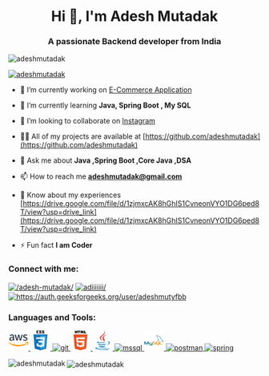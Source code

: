 <h1 align="center">Hi 👋, I'm Adesh Mutadak</h1>
<h3 align="center">A passionate Backend developer from India</h3>

<p align="left"> <img src="https://komarev.com/ghpvc/?username=adeshmutadak&label=Profile%20views&color=0e75b6&style=flat" alt="adeshmutadak" /> </p>

<p align="left"> <a href="https://github.com/ryo-ma/github-profile-trophy"><img src="https://github-profile-trophy.vercel.app/?username=adeshmutadak" alt="adeshmutadak" /></a> </p>

- 🔭 I’m currently working on [E-Commerce Application](https://github.com/adeshmutadak/E-Commerce_Application)

- 🌱 I’m currently learning **Java, Spring Boot , My SQL**

- 👯 I’m looking to collaborate on [Instagram](https://github.com/adeshmutadak/InstagramProject)

- 👨‍💻 All of my projects are available at [https://github.com/adeshmutadak](https://github.com/adeshmutadak)

- 💬 Ask me about **Java ,Spring Boot ,Core Java ,DSA**

- 📫 How to reach me **adeshmutadak@gmail.com**

- 📄 Know about my experiences [https://drive.google.com/file/d/1zjmxcAK8hGhIS1CvneonVYO1DG6ped8T/view?usp=drive_link](https://drive.google.com/file/d/1zjmxcAK8hGhIS1CvneonVYO1DG6ped8T/view?usp=drive_link)

- ⚡ Fun fact **I am Coder**

<h3 align="left">Connect with me:</h3>
<p align="left">
<a href="https://linkedin.com/in//adesh-mutadak/" target="blank"><img align="center" src="https://raw.githubusercontent.com/rahuldkjain/github-profile-readme-generator/master/src/images/icons/Social/linked-in-alt.svg" alt="/adesh-mutadak/" height="30" width="40" /></a>
<a href="https://www.leetcode.com/adiiiiiii/" target="blank"><img align="center" src="https://raw.githubusercontent.com/rahuldkjain/github-profile-readme-generator/master/src/images/icons/Social/leet-code.svg" alt="adiiiiiii/" height="30" width="40" /></a>
<a href="https://auth.geeksforgeeks.org/user/https://auth.geeksforgeeks.org/user/adeshmutyfbb" target="blank"><img align="center" src="https://raw.githubusercontent.com/rahuldkjain/github-profile-readme-generator/master/src/images/icons/Social/geeks-for-geeks.svg" alt="https://auth.geeksforgeeks.org/user/adeshmutyfbb" height="30" width="40" /></a>
</p>

<h3 align="left">Languages and Tools:</h3>
<p align="left"> <a href="https://aws.amazon.com" target="_blank" rel="noreferrer"> <img src="https://raw.githubusercontent.com/devicons/devicon/master/icons/amazonwebservices/amazonwebservices-original-wordmark.svg" alt="aws" width="40" height="40"/> </a> <a href="https://www.w3schools.com/css/" target="_blank" rel="noreferrer"> <img src="https://raw.githubusercontent.com/devicons/devicon/master/icons/css3/css3-original-wordmark.svg" alt="css3" width="40" height="40"/> </a> <a href="https://git-scm.com/" target="_blank" rel="noreferrer"> <img src="https://www.vectorlogo.zone/logos/git-scm/git-scm-icon.svg" alt="git" width="40" height="40"/> </a> <a href="https://www.w3.org/html/" target="_blank" rel="noreferrer"> <img src="https://raw.githubusercontent.com/devicons/devicon/master/icons/html5/html5-original-wordmark.svg" alt="html5" width="40" height="40"/> </a> <a href="https://www.java.com" target="_blank" rel="noreferrer"> <img src="https://raw.githubusercontent.com/devicons/devicon/master/icons/java/java-original.svg" alt="java" width="40" height="40"/> </a> <a href="https://www.microsoft.com/en-us/sql-server" target="_blank" rel="noreferrer"> <img src="https://www.svgrepo.com/show/303229/microsoft-sql-server-logo.svg" alt="mssql" width="40" height="40"/> </a> <a href="https://www.mysql.com/" target="_blank" rel="noreferrer"> <img src="https://raw.githubusercontent.com/devicons/devicon/master/icons/mysql/mysql-original-wordmark.svg" alt="mysql" width="40" height="40"/> </a> <a href="https://postman.com" target="_blank" rel="noreferrer"> <img src="https://www.vectorlogo.zone/logos/getpostman/getpostman-icon.svg" alt="postman" width="40" height="40"/> </a> <a href="https://spring.io/" target="_blank" rel="noreferrer"> <img src="https://www.vectorlogo.zone/logos/springio/springio-icon.svg" alt="spring" width="40" height="40"/> </a> </p>

<p><img align="left" src="https://github-readme-stats.vercel.app/api/top-langs?username=adeshmutadak&show_icons=true&locale=en&layout=compact" alt="adeshmutadak" /></p>

<p>&nbsp;<img align="center" src="https://github-readme-stats.vercel.app/api?username=adeshmutadak&show_icons=true&locale=en" alt="adeshmutadak" /></p>
